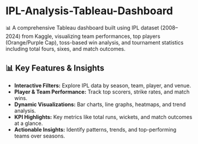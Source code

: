 # IPL-Analysis-Tableau-Dashboard
📊 A comprehensive Tableau dashboard built using IPL dataset (2008–2024) from Kaggle, visualizing team performances, top players (Orange/Purple Cap), toss-based win analysis, and tournament statistics including total fours, sixes, and match outcomes.

## 📊 Key Features & Insights

- **Interactive Filters:** Explore IPL data by season, team, player, and venue.  
- **Player & Team Performance:** Track top scorers, strike rates, and match wins.  
- **Dynamic Visualizations:** Bar charts, line graphs, heatmaps, and trend analysis.  
- **KPI Highlights:** Key metrics like total runs, wickets, and match outcomes at a glance.  
- **Actionable Insights:** Identify patterns, trends, and top-performing teams over seasons.

